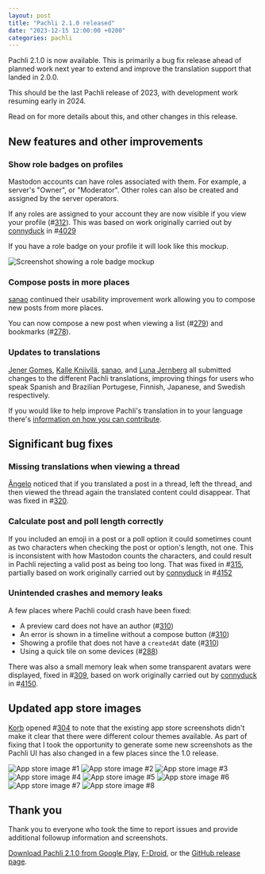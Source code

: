 ```yaml
---
layout: post
title: "Pachli 2.1.0 released"
date: "2023-12-15 12:00:00 +0200"
categories: pachli
---
```

Pachli 2.1.0 is now available. This is primarily a bug fix release ahead of planned work next year to extend and improve the translation support that landed in 2.0.0.

This should be the last Pachli release of 2023, with development work resuming early in 2024.

Read on for more details about this, and other changes in this release.

<!--more-->

## New features and other improvements

### Show role badges on profiles

Mastodon accounts can have roles associated with them. For example, a server's "Owner", or "Moderator". Other roles can also be created and assigned by the server operators.

If any roles are assigned to your account they are now visible if you view your profile (#[312](https://github.com/pachli/pachli-android/pull/312)). This was based on work originally carried out by [connyduck](https://chaos.social/@ConnyDuck) in #[4029](https://github.com/tuskyapp/Tusky/pull/4029)

If you have a role badge on your profile it will look like this mockup.

![Screenshot showing a role badge mockup](/assets/posts/2023-12-xx-2.1-release/role-badge.png)


### Compose posts in more places

[sanao](https://mastodon.social/@sanao1006) continued their usability improvement work allowing you to compose new posts from more places.

You can now compose a new post when viewing a list (#[279](https://github.com/pachli/pachli-android/pull/279)) and bookmarks (#[278](https://github.com/pachli/pachli-android/pull/278)).

### Updates to translations

[Jener Gomes](https://github.com/JenerGomes), [Kalle Kniivilä](https://github.com/kallekn), [sanao](https://github.com/sanao1006), and [Luna Jernberg](https://github.com/bittin) all submitted changes to the different Pachli translations, improving things for users who speak Spanish and Brazilian Portugese, Finnish, Japanese, and Swedish respectively.

If you would like to help improve Pachli's translation in to your language there's [information on how you can contribute](https://github.com/pachli/pachli-android/blob/main/docs/contributing/translate.md).

## Significant bug fixes

### Missing translations when viewing a thread

[Ângelo](https://tinsuke.com/) noticed that if you translated a post in a thread, left the thread, and then viewed the thread again the translated content could disappear. That was fixed in #[320](https://github.com/pachli/pachli-android/pull/320).

### Calculate post and poll length correctly

If you included an emoji in a post or a poll option it could sometimes count as two characters when checking the post or option's length, not one. This is inconsistent with how Mastodon counts the characters, and could result in Pachli rejecting a valid post as being too long. That was fixed in #[315](https://github.com/pachli/pachli-android/pull/315), partially based on work originally carried out by [connyduck](https://chaos.social/@ConnyDuck) in #[4152](https://github.com/tuskyapp/Tusky/pull/4152)

### Unintended crashes and memory leaks

A few places where Pachli could crash have been fixed:

- A preview card does not have an author (#[310](https://github.com/pachli/pachli-android/pull/310))
- An error is shown in a timeline without a compose button (#[310](https://github.com/pachli/pachli-android/pull/310))
- Showing a profile that does not have a `createdAt` date (#[310](https://github.com/pachli/pachli-android/pull/310))
- Using a quick tile on some devices (#[288](https://github.com/pachli/pachli-android/pull/288))

There was also a small memory leak when some transparent avatars were displayed, fixed in #[309](https://github.com/pachli/pachli-android/pull/309), based on work originally carried out by [connyduck](https://chaos.social/@ConnyDuck) in #[4150](https://github.com/tuskyapp/Tusky/pull/4150).


## Updated app store images

[Korb](https://github.com/Korb) opened #[304](https://github.com/pachli/pachli-android/issues/304) to note that the existing app store screenshots didn't make it clear that there were different colour themes available. As part of fixing that I took the opportunity to generate some new screenshots as the Pachli UI has also changed in a few places since the 1.0 release.

![App store image #1](/assets/posts/2023-12-xx-2.1-release/01.png)
![App store image #2](/assets/posts/2023-12-xx-2.1-release/02.png)
![App store image #3](/assets/posts/2023-12-xx-2.1-release/03.png)
![App store image #4](/assets/posts/2023-12-xx-2.1-release/04.png)
![App store image #5](/assets/posts/2023-12-xx-2.1-release/05.png)
![App store image #6](/assets/posts/2023-12-xx-2.1-release/06.png)
![App store image #7](/assets/posts/2023-12-xx-2.1-release/07.png)
![App store image #8](/assets/posts/2023-12-xx-2.1-release/08.png)

## Thank you

Thank you to everyone who took the time to report issues and provide additional followup information and screenshots.

[Download Pachli 2.1.0 from Google Play](https://play.google.com/store/apps/details?id=app.pachli), [F-Droid](https://f-droid.org/en/packages/app.pachli/), or the [GitHub release page](https://github.com/pachli/pachli-android/releases/tag/v2.1.0).
